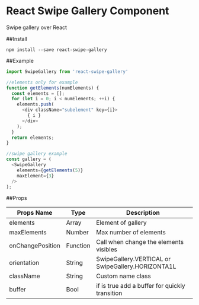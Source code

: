 # React Swipe Gallery Component

Swipe gallery over React

##Install

`npm install --save react-swipe-gallery`

##Example

```javascript
import SwipeGallery from 'react-swipe-gallery'

//elements only for example
function getElements(numElements) {
  const elements = [];
  for (let i = 0; i < numElements; ++i) {
    elements.push(
      <div className="subelement" key={i}>
        { i }
      </div>
    );
  }
  return elements;
}

//swipe gallery example
const gallery = (
  <SwipeGallery
    elements={getElements(5)}
    maxElement={3}
  />  
);
```

##Props

|Props Name | Type      | Description              |
|-----------|-----------|--------------------------|
|elements   |Array      |Element of gallery        |
|maxElements|Number     |Max number of elements    |   
|onChangePosition|Function |Call when change the elements visibles|
|orientation|String     |SwipeGallery.VERTICAL or SwipeGallery.HORIZONTA1L|
|className  |String     |Custom name class         |
|buffer     |Bool       |if is true add a buffer for quickly transition|

